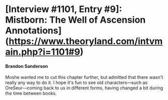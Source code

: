 # [Interview #1101, Entry #9]: Mistborn: The Well of Ascension Annotations](https://www.theoryland.com/intvmain.php?i=1101#9)

#### Brandon Sanderson

Moshe wanted me to cut this chapter further, but admitted that there wasn't really any way to do it. I hope it's fun to see old characters—such as OreSeur—coming back to us in different forms, having changed a bit during the time between books.


